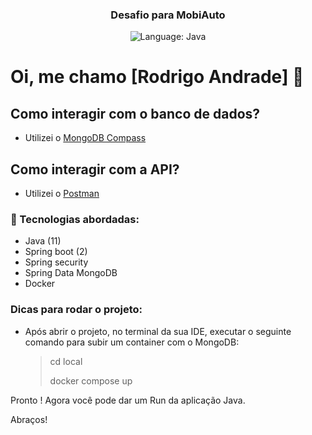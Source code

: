 <h3 align="center">
  Desafio para MobiAuto
</h3>

<p align="center">
  <img alt="Language: Java" src="https://img.shields.io/badge/language-java-green">
</p>

# Oi, me chamo [Rodrigo Andrade] 👋

## Como interagir com o banco de dados?
- Utilizei o [MongoDB Compass](https://www.mongodb.com/products/tools/compass)

## Como interagir com a API?
- Utilizei o [Postman](https://www.postman.com/downloads/)

### :rocket: Tecnologias abordadas:

- Java (11)
- Spring boot (2)
- Spring security
- Spring Data MongoDB
- Docker

### Dicas para rodar o projeto:
- Após abrir o projeto, no terminal da sua IDE, executar o seguinte comando para subir um container com o MongoDB:
  > cd local
  > 
  > docker compose up

Pronto ! Agora você pode dar um Run da aplicação Java.

Abraços!
